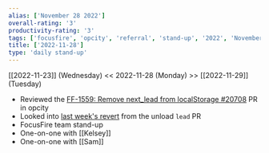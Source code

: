 ```yaml
---
alias: ['November 28 2022']
overall-rating: '3'
productivity-rating: '3'
tags: ['focusfire', 'opcity', 'referral', 'stand-up', '2022', 'November', 'Monday']
title: ['2022-11-28']
type: 'daily stand-up'
---
```

[[2022-11-23]] (Wednesday) << 2022-11-28 (Monday) >> [[2022-11-29]] (Tuesday)

- Reviewed the [FF-1559: Remove next_lead from localStorage #20708](https://github.com/Opcity/opcity/pull/20708) PR in opcity
- Looked into [last week's revert](https://moveinc.slack.com/archives/CC1KBSU11/p1669052764803869) from the unload `lead` PR
- FocusFire team stand-up
- One-on-one with [[Kelsey]]
- One-on-one with [[Sam]]